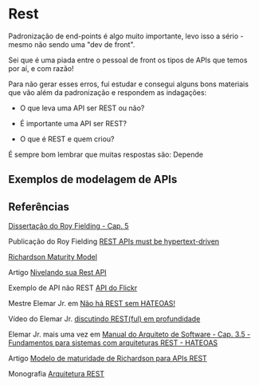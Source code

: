 # Rest

Padronização de end-points é algo muito importante, levo isso a sério - mesmo não sendo uma "dev de front".

Sei que é uma piada entre o pessoal de front os tipos de APIs que temos por aí, e com razão!

Para não gerar esses erros, fui estudar e consegui alguns bons materiais que vão além da padronização e respondem as indagações:

* O que leva uma API ser REST ou não?

* É importante uma API ser REST?

* O que é REST e quem criou?

É  sempre bom lembrar que muitas respostas são: Depende

## Exemplos de modelagem de APIs



## Referências

[Dissertação do Roy Fielding - Cap. 5](https://www.ics.uci.edu/~fielding/pubs/dissertation/rest_arch_style.htm)

Publicação do Roy Fielding [REST APIs must be hypertext-driven](https://roy.gbiv.com/untangled/2008/rest-apis-must-be-hypertext-driven)

[Richardson Maturity Model](https://martinfowler.com/articles/richardsonMaturityModel.html)

Artigo [Nivelando sua Rest API](https://www.infoq.com/br/articles/nivelando-sua-rest-api/)

Exemplo de API não REST [API do Flickr](https://www.flickr.com/services/api/)

Mestre Elemar Jr. em [Não há REST sem HATEOAS!](https://elemarjr.com/nao-ha-rest-sem-hateoas/)

Vídeo do Elemar Jr. [discutindo REST(ful) em profundidade](https://www.youtube.com/watch?v=-KaIKj3-2So&ab_channel=EximiaCo)

Elemar Jr. mais uma vez em [Manual do Arquiteto de Software - Cap. 3.5 - Fundamentos para sistemas com arquiteturas REST - HATEOAS](https://arquiteturadesoftware.online/fundamentos-para-sistemas-com-arquiteturas-rest-capitulo-9-v-1-04/#HATEOAS)

Artigo [Modelo de maturidade de Richardson para APIs REST](https://rivaildojunior.medium.com/modelo-de-maturidade-de-richardson-para-apis-rest-8845f93b288)

Monografia [Arquitetura REST](http://monografias.ice.ufjf.br/tcc-web/exibePdf?id=17)